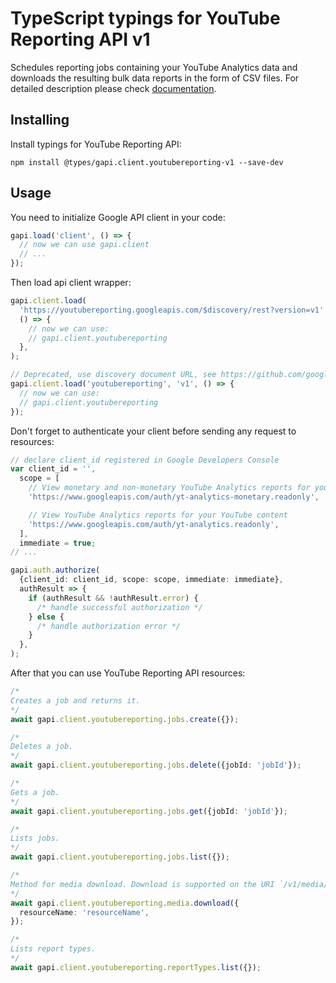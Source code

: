 # TypeScript typings for YouTube Reporting API v1

Schedules reporting jobs containing your YouTube Analytics data and downloads the resulting bulk data reports in the form of CSV files.
For detailed description please check [documentation](https://developers.google.com/youtube/reporting/v1/reports/).

## Installing

Install typings for YouTube Reporting API:

```
npm install @types/gapi.client.youtubereporting-v1 --save-dev
```

## Usage

You need to initialize Google API client in your code:

```typescript
gapi.load('client', () => {
  // now we can use gapi.client
  // ...
});
```

Then load api client wrapper:

```typescript
gapi.client.load(
  'https://youtubereporting.googleapis.com/$discovery/rest?version=v1',
  () => {
    // now we can use:
    // gapi.client.youtubereporting
  },
);
```

```typescript
// Deprecated, use discovery document URL, see https://github.com/google/google-api-javascript-client/blob/master/docs/reference.md#----gapiclientloadname----version----callback--
gapi.client.load('youtubereporting', 'v1', () => {
  // now we can use:
  // gapi.client.youtubereporting
});
```

Don't forget to authenticate your client before sending any request to resources:

```typescript
// declare client_id registered in Google Developers Console
var client_id = '',
  scope = [
    // View monetary and non-monetary YouTube Analytics reports for your YouTube content
    'https://www.googleapis.com/auth/yt-analytics-monetary.readonly',

    // View YouTube Analytics reports for your YouTube content
    'https://www.googleapis.com/auth/yt-analytics.readonly',
  ],
  immediate = true;
// ...

gapi.auth.authorize(
  {client_id: client_id, scope: scope, immediate: immediate},
  authResult => {
    if (authResult && !authResult.error) {
      /* handle successful authorization */
    } else {
      /* handle authorization error */
    }
  },
);
```

After that you can use YouTube Reporting API resources: <!-- TODO: make this work for multiple namespaces -->

```typescript
/*
Creates a job and returns it.
*/
await gapi.client.youtubereporting.jobs.create({});

/*
Deletes a job.
*/
await gapi.client.youtubereporting.jobs.delete({jobId: 'jobId'});

/*
Gets a job.
*/
await gapi.client.youtubereporting.jobs.get({jobId: 'jobId'});

/*
Lists jobs.
*/
await gapi.client.youtubereporting.jobs.list({});

/*
Method for media download. Download is supported on the URI `/v1/media/{+name}?alt=media`.
*/
await gapi.client.youtubereporting.media.download({
  resourceName: 'resourceName',
});

/*
Lists report types.
*/
await gapi.client.youtubereporting.reportTypes.list({});
```
